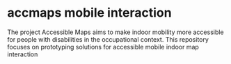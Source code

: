 # accmaps mobile interaction

The project Accessible Maps aims to make indoor mobility more accessible for people with disabilities in the occupational context. This repository focuses on prototyping solutions for accessible mobile indoor map interaction